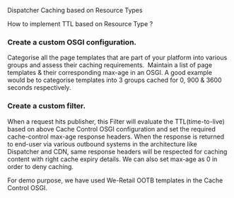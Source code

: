Dispatcher Caching based on Resource Types

How to implement TTL based on Resource Type ?

### Create a custom OSGI configuration.
Categorise all the page templates that are part of your platform into various groups and assess their caching requirements. 
Maintain a list of page templates & their corresponding max-age in an OSGI. A good example would be to categorise templates into 3 groups cached for 0, 900 & 3600 seconds respectively.

### Create a custom filter.  
When a request hits publisher, this Filter will evaluate the TTL(time-to-live) based on above Cache Control OSGI configuration and set the required cache-control max-age response headers. When the response is returned to end-user via various outbound systems in the architecture like Dispatcher and CDN, same response headers will be respected for caching content with right cache expiry details. We can also set max-age as 0 in order to deny caching.

For demo purpose, we have used We-Retail OOTB templates in the Cache Control OSGI.



